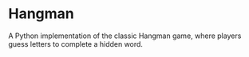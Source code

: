 # Hangman
A Python implementation of the classic Hangman game, where players guess letters to complete a hidden word.

